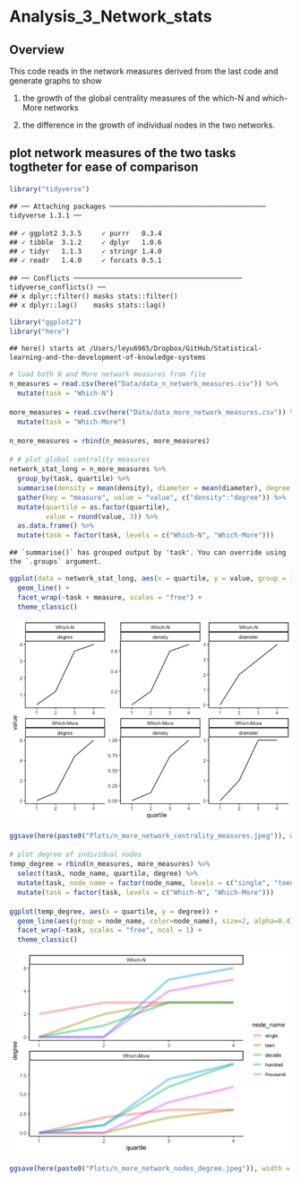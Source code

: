 Analysis\_3\_Network\_stats
================

## Overview

This code reads in the network measures derived from the last code and
generate graphs to show

1.  the growth of the global centrality measures of the which-N and
    which-More networks

2.  the difference in the growth of individual nodes in the two
    networks.

## plot network measures of the two tasks togtheter for ease of comparison

``` r
library("tidyverse")
```

    ## ── Attaching packages ─────────────────────────────────────── tidyverse 1.3.1 ──

    ## ✓ ggplot2 3.3.5     ✓ purrr   0.3.4
    ## ✓ tibble  3.1.2     ✓ dplyr   1.0.6
    ## ✓ tidyr   1.1.3     ✓ stringr 1.4.0
    ## ✓ readr   1.4.0     ✓ forcats 0.5.1

    ## ── Conflicts ────────────────────────────────────────── tidyverse_conflicts() ──
    ## x dplyr::filter() masks stats::filter()
    ## x dplyr::lag()    masks stats::lag()

``` r
library("ggplot2")
library("here")
```

    ## here() starts at /Users/leyu6965/Dropbox/GitHub/Statistical-learning-and-the-development-of-knowledge-systems

``` r
# load both N and More network measures from file
n_measures = read.csv(here("Data/data_n_network_measures.csv")) %>%
  mutate(task = "Which-N")

more_measures = read.csv(here("Data/data_more_network_measures.csv")) %>%
  mutate(task = "Which-More")

n_more_measures = rbind(n_measures, more_measures)

# # plot global centrality measures
network_stat_long = n_more_measures %>%
  group_by(task, quartile) %>%
  summarise(density = mean(density), diameter = mean(diameter), degree = mean(degree)) %>%
  gather(key = "measure", value = "value", c("density":"degree")) %>%
  mutate(quartile = as.factor(quartile),
         value = round(value, 3)) %>%
  as.data.frame() %>%
  mutate(task = factor(task, levels = c("Which-N", "Which-More")))
```

    ## `summarise()` has grouped output by 'task'. You can override using the `.groups` argument.

``` r
ggplot(data = network_stat_long, aes(x = quartile, y = value, group = 1)) +
  geom_line() +
  facet_wrap(~task + measure, scales = "free") +
  theme_classic()
```

![](Analysis_3_Network_stats_files/figure-gfm/unnamed-chunk-1-1.png)<!-- -->

``` r
ggsave(here(paste0("Plots/n_more_network_centrality_measures.jpeg")), width = 6, height = 4, dpi = 300)

# plot degree of individual nodes
temp_degree = rbind(n_measures, more_measures) %>%
  select(task, node_name, quartile, degree) %>%
  mutate(task, node_name = factor(node_name, levels = c("single", "teen", "decade", "hundred", "thousand"))) %>%
  mutate(task = factor(task, levels = c("Which-N", "Which-More")))

ggplot(temp_degree, aes(x = quartile, y = degree)) +
  geom_line(aes(group = node_name, color=node_name), size=2, alpha=0.4) +
  facet_wrap(~task, scales = "free", ncol = 1) +
  theme_classic()
```

![](Analysis_3_Network_stats_files/figure-gfm/unnamed-chunk-1-2.png)<!-- -->

``` r
ggsave(here(paste0("Plots/n_more_network_nodes_degree.jpeg")), width = 6, height = 4, dpi = 300)
```
